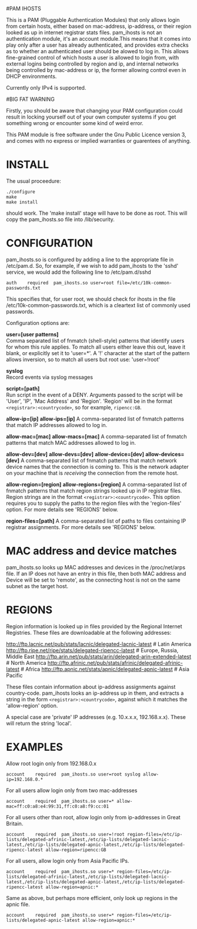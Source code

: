 #PAM IHOSTS

This is a PAM (Pluggable Authentication Modules) that only allows login from certain hosts, either based on mac-address, ip-address, or their region looked as up in internet registrar stats files. pam_ihosts is not an authentication module, it's an account module.This means that it comes into play only after a user has already authenticated, and provides extra checks as to whether an authenticated user should be alowed to log in. This allows fine-grained control of which hosts a user is allowed to login from, with external logins being controlled by region and ip, and internal networks being controlled by mac-address or ip, the former allowing control even in DHCP environments.

Currently only IPv4 is supported.


#BIG FAT WARNING

Firstly, you should be aware that changing your PAM configuration could result in locking yourself out of your own computer systems if you get something wrong or encounter some kind of weird error. 

This PAM module is free software under the Gnu Public Licence version 3,  and comes with no express or implied warranties or guarentees of anything. 



# INSTALL

The usual proceedure:

```
./configure
make
make install
```

should work. The 'make install' stage will have to be done as root. This will copy the pam_ihosts.so file into /lib/security.



# CONFIGURATION

pam_ihosts.so is configured by adding a line to the appropriate file in /etc/pam.d. So, for example, if we wish to add pam_ihosts to the 'sshd' service, we would add the following line to /etc/pam.d/sshd
```
auth    required  pam_ihosts.so user=root file=/etc/10k-common-passwords.txt
```
This specifies that, for user root, we should check for ihosts in the file /etc/10k-common-passwords.txt, which is a cleartext list of commonly used passwords.

Configuration options are:

**user=[user patterns]**  
Comma separated list of fnmatch (shell-style) patterns that identify users for whom this rule applies. To match all users either leave this out, leave it blank, or explicitly set it to 'user=\*'. A '!' character at the start of the pattern allows inversion, so to match all users but root use: 'user=!root'

**syslog**  
Record events via syslog messages

**script=[path]**  
Run script in the event of a DENY. Arguments passed to the script will be 'User', 'IP', 'Mac Address' and 'Region'. 'Region' will be in the format `<registrar>:<countrycode>`, so for example, `ripencc:GB`.

**allow-ip=[ip]**
**allow-ips=[ip]**
A comma-separated list of fnmatch patterns that match IP addresses allowed to log in.

**allow-mac=[mac]**
**allow-macs=[mac]**
A comma-separated list of fnmatch patterns that match MAC addresses allowed to log in.

**allow-dev=[dev]**
**allow-devs=[dev]**
**allow-device=[dev]**
**allow-devices=[dev]**
A comma-separated list of fnmatch patterns that match network device names that the connection is coming to. This is the network adapter on your machine that is *receiving* the connection from the remote host.

**allow-region=[region]**
**allow-regions=[region]**
A comma-separated list of fnmatch patterns that match region strings looked up in IP registrar files. Region strings are in the format `<registrar>:<countrycode>`. This option requires you to supply the paths to the region files with the 'region-files' option. For more details see 'REGIONS' below.

**region-files=[path]**
A comma-separated list of paths to files containing IP registrar assignments. For more details see 'REGIONS' below.


# MAC address and device matches

pam_ihosts.so looks up MAC addresses and devices in the /proc/net/arps file. If an IP does not have an entry in this file, then both MAC address and Device will be set to 'remote', as the connecting host is not on the same subnet as the target host.


# REGIONS

Region information is looked up in files provided by the Regional Internet Registries. These files are downloadable at the following addresses:

http://ftp.lacnic.net/pub/stats/lacnic/delegated-lacnic-latest      # Latin America
http://ftp.ripe.net/ripe/stats/delegated-ripencc-latest             # Europe, Russia, Middle East
http://ftp.arin.net/pub/stats/arin/delegated-arin-extended-latest   # North America
http://ftp.afrinic.net/pub/stats/afrinic/delegated-afrinic-latest   # Africa
http://ftp.apnic.net/stats/apnic/delegated-apnic-latest             # Asia Pacific


These files contain information about ip-address assignments against country-code. pam_ihosts looks an ip-address up in them, and extracts a string in the form `<registrar>:<countrycode>`, against which it matches the 'allow-region' option. 

A special case are 'private' IP addresses (e.g. 10.x.x.x, 192.168.x.x). These will return the string 'local'.

# EXAMPLES

Allow root login only from 192.168.0.x
```
account    required  pam_ihosts.so user=root syslog allow-ip=192.168.0.*
```

For all users allow login only from two mac-addresses
```
account    required  pam_ihosts.so user=* allow-mac=ff:c0:a8:e4:99:31,ff:c0:a8:f9:cc:01 
```

For all users other than root, allow login only from ip-addresses in Great Britain.
```
account    required  pam_ihosts.so user=!root region-files=/etc/ip-lists/delegated-afrinic-latest,/etc/ip-lists/delegated-lacnic-latest,/etc/ip-lists/delegated-apnic-latest,/etc/ip-lists/delegated-ripencc-latest allow-region=ripencc:GB
```

For all users, allow login only from Asia Pacific IPs.
```
account    required  pam_ihosts.so user=* region-files=/etc/ip-lists/delegated-afrinic-latest,/etc/ip-lists/delegated-lacnic-latest,/etc/ip-lists/delegated-apnic-latest,/etc/ip-lists/delegated-ripencc-latest allow-region=apnic:*
```

Same as above, but perhaps more efficient, only look up regions in the apnic file.
```
account    required  pam_ihosts.so user=* region-files=/etc/ip-lists/delegated-apnic-latest allow-region=apnic:*
```


